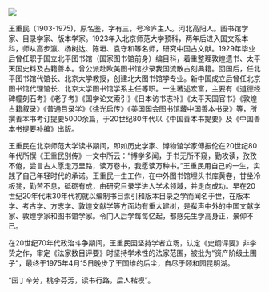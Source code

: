![](https://s2.loli.net/2022/09/01/OPK2CUBjQrVZJWI.png)

王重民（1903-1975)，原名鉴，字有三，号冷庐主人。河北高阳人。图书馆学家、目录学家、版本学家。1923年入北京师范大学预科，两年后进入国文系本科，师从高步瀛、杨树达、陈垣、袁守和等名师，研究中国古文献。1929年毕业后曾任职于国立北平图书馆（国家图书馆前身）编目科，着重整理敦煌遗书、太平天国史料及古籍善本。曾公派赴欧美图书馆抄录我国流散古刻典籍。回国后，任北平图书馆代馆长、北京大学教授，创建北大图书馆学专业。新中国成立后曾任北京图书馆代理馆长、北京大学图书馆学系主任等职。一生著述宏富，主要有《道德经碑幢刻石考》《老子考》《国学论文索引》《日本访书志补》《太平天国官书》《敦煌古籍叙录》《普通目录学》《徐光启传》《美国国会图书馆藏中国善本书录》等，所撰善本书考订提要5000余篇，于20世纪80年代以《中国善本书提要》及《中国善本书提要补编》出版。

  王重民在北京师范大学读书期间，即如历史学家、博物馆学家傅振伦在20世纪80年代所撰《王重民别传》一文中所云：“博学多闻，于书无所不窥，勤攻读，孜孜不倦，尝言古人愿走万里路，读万卷书，我愿读万种书。”王重民用自己的一生，实践了自己年轻时代的承诺。王重民一生工作，在中外图书馆埋头书库黄卷，甘坐冷板凳，勤苦不息，砥砺有成，由研究目录学进人学术领域，并走向成功。早在20世纪20年代末30年代初就以编制书目索引和版本目录之学而闻名于世，在版本学、考古学、方志学、敦煌文献学等方面均有重大建树，是蜚声中外的中国文献学家、敦煌学家和图书馆学家。令门人后学每每忆起，都感先生学高身正，景仰不已。

在20世纪70年代政治斗争期间，王重民因坚持学者立场，认定《史纲评要》非李贽之作，审定《法家数目评要》时坚持学术性的法家范围，被批为“资产阶级土围子”，最终于1975年4月15日晚步了王国维的后尘，自尽于颐和园昆明湖。

“园丁辛劳，桃李芬芳，读书行路，后人楷模”。